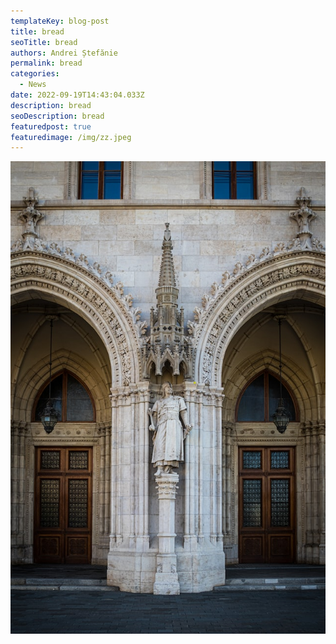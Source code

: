 ```yaml
---
templateKey: blog-post
title: bread
seoTitle: bread
authors: Andrei Ștefănie
permalink: bread
categories:
  - News
date: 2022-09-19T14:43:04.033Z
description: bread
seoDescription: bread
featuredpost: true
featuredimage: /img/zz.jpeg
---
```

<img src="/img/patrycja-chociej-fnjk70povta-unsplash.jpeg" alt="" title="" class="shadows"/>